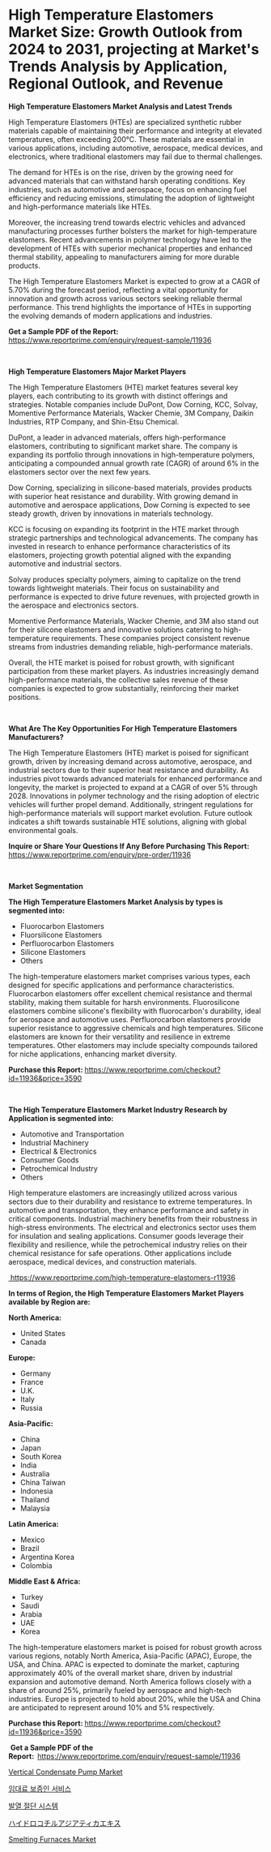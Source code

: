 <p><h1>High Temperature Elastomers Market Size: Growth Outlook from 2024 to 2031, projecting at Market's Trends Analysis by Application, Regional Outlook, and Revenue</h1></p><p><strong>High Temperature Elastomers Market Analysis and Latest Trends</strong></p>
<p><p>High Temperature Elastomers (HTEs) are specialized synthetic rubber materials capable of maintaining their performance and integrity at elevated temperatures, often exceeding 200°C. These materials are essential in various applications, including automotive, aerospace, medical devices, and electronics, where traditional elastomers may fail due to thermal challenges. </p><p>The demand for HTEs is on the rise, driven by the growing need for advanced materials that can withstand harsh operating conditions. Key industries, such as automotive and aerospace, focus on enhancing fuel efficiency and reducing emissions, stimulating the adoption of lightweight and high-performance materials like HTEs. </p><p>Moreover, the increasing trend towards electric vehicles and advanced manufacturing processes further bolsters the market for high-temperature elastomers. Recent advancements in polymer technology have led to the development of HTEs with superior mechanical properties and enhanced thermal stability, appealing to manufacturers aiming for more durable products. </p><p>The High Temperature Elastomers Market is expected to grow at a CAGR of 5.70% during the forecast period, reflecting a vital opportunity for innovation and growth across various sectors seeking reliable thermal performance. This trend highlights the importance of HTEs in supporting the evolving demands of modern applications and industries.</p></p>
<p><strong>Get a Sample PDF of the Report:&nbsp;</strong> <a href="https://www.reportprime.com/enquiry/request-sample/11936">https://www.reportprime.com/enquiry/request-sample/11936</a></p>
<p>&nbsp;</p>
<p><strong>High Temperature Elastomers Major Market Players</strong></p>
<p><p>The High Temperature Elastomers (HTE) market features several key players, each contributing to its growth with distinct offerings and strategies. Notable companies include DuPont, Dow Corning, KCC, Solvay, Momentive Performance Materials, Wacker Chemie, 3M Company, Daikin Industries, RTP Company, and Shin-Etsu Chemical.</p><p>DuPont, a leader in advanced materials, offers high-performance elastomers, contributing to significant market share. The company is expanding its portfolio through innovations in high-temperature polymers, anticipating a compounded annual growth rate (CAGR) of around 6% in the elastomers sector over the next few years.</p><p>Dow Corning, specializing in silicone-based materials, provides products with superior heat resistance and durability. With growing demand in automotive and aerospace applications, Dow Corning is expected to see steady growth, driven by innovations in materials technology.</p><p>KCC is focusing on expanding its footprint in the HTE market through strategic partnerships and technological advancements. The company has invested in research to enhance performance characteristics of its elastomers, projecting growth potential aligned with the expanding automotive and industrial sectors.</p><p>Solvay produces specialty polymers, aiming to capitalize on the trend towards lightweight materials. Their focus on sustainability and performance is expected to drive future revenues, with projected growth in the aerospace and electronics sectors.</p><p>Momentive Performance Materials, Wacker Chemie, and 3M also stand out for their silicone elastomers and innovative solutions catering to high-temperature requirements. These companies project consistent revenue streams from industries demanding reliable, high-performance materials.</p><p>Overall, the HTE market is poised for robust growth, with significant participation from these market players. As industries increasingly demand high-performance materials, the collective sales revenue of these companies is expected to grow substantially, reinforcing their market positions.</p></p>
<p>&nbsp;</p>
<p><strong>What Are The Key Opportunities For High Temperature Elastomers Manufacturers?</strong></p>
<p><p>The High Temperature Elastomers (HTE) market is poised for significant growth, driven by increasing demand across automotive, aerospace, and industrial sectors due to their superior heat resistance and durability. As industries pivot towards advanced materials for enhanced performance and longevity, the market is projected to expand at a CAGR of over 5% through 2028. Innovations in polymer technology and the rising adoption of electric vehicles will further propel demand. Additionally, stringent regulations for high-performance materials will support market evolution. Future outlook indicates a shift towards sustainable HTE solutions, aligning with global environmental goals.</p></p>
<p><strong>Inquire or Share Your Questions If Any Before Purchasing This Report:</strong> <a href="https://www.reportprime.com/enquiry/pre-order/11936">https://www.reportprime.com/enquiry/pre-order/11936</a></p>
<p>&nbsp;</p>
<p><strong>Market Segmentation</strong></p>
<p><strong>The High Temperature Elastomers Market Analysis by types is segmented into:</strong></p>
<p><ul><li>Fluorocarbon Elastomers</li><li>Fluorsilicone Elastomers</li><li>Perfluorocarbon Elastomers</li><li>Silicone Elastomers</li><li>Others</li></ul></p>
<p><p>The high-temperature elastomers market comprises various types, each designed for specific applications and performance characteristics. Fluorocarbon elastomers offer excellent chemical resistance and thermal stability, making them suitable for harsh environments. Fluorosilicone elastomers combine silicone's flexibility with fluorocarbon's durability, ideal for aerospace and automotive uses. Perfluorocarbon elastomers provide superior resistance to aggressive chemicals and high temperatures. Silicone elastomers are known for their versatility and resilience in extreme temperatures. Other elastomers may include specialty compounds tailored for niche applications, enhancing market diversity.</p></p>
<p><strong>Purchase this Report:&nbsp;</strong><a href="https://www.reportprime.com/checkout?id=11936&price=3590">https://www.reportprime.com/checkout?id=11936&price=3590</a></p>
<p>&nbsp;</p>
<p><strong>The High Temperature Elastomers Market Industry Research by Application is segmented into:</strong></p>
<p><ul><li>Automotive and Transportation</li><li>Industrial Machinery</li><li>Electrical & Electronics</li><li>Consumer Goods</li><li>Petrochemical Industry</li><li>Others</li></ul></p>
<p><p>High temperature elastomers are increasingly utilized across various sectors due to their durability and resistance to extreme temperatures. In automotive and transportation, they enhance performance and safety in critical components. Industrial machinery benefits from their robustness in high-stress environments. The electrical and electronics sector uses them for insulation and sealing applications. Consumer goods leverage their flexibility and resilience, while the petrochemical industry relies on their chemical resistance for safe operations. Other applications include aerospace, medical devices, and construction materials.</p></p>
<p><a href="https://www.reportprime.com/high-temperature-elastomers-r11936">&nbsp;https://www.reportprime.com/high-temperature-elastomers-r11936</a></p>
<p><strong>In terms of Region, the High Temperature Elastomers Market Players available by Region are:</strong></p>
<p>
    <p> <strong> North America: </strong>
        <ul>
            <li>United States</li>
            <li>Canada</li>
        </ul>
        </p> 
    <p> <strong> Europe: </strong>
        <ul>
            <li>Germany</li>
            <li>France</li>
            <li>U.K.</li>
            <li>Italy</li>
            <li>Russia</li>
        </ul>
        </p> 
    <p> <strong> Asia-Pacific: </strong>
        <ul>
            <li>China</li>
            <li>Japan</li>
            <li>South Korea</li>
            <li>India</li>
            <li>Australia</li>
            <li>China Taiwan</li>
            <li>Indonesia</li>
            <li>Thailand</li>
            <li>Malaysia</li>
        </ul>
        </p> 
    <p> <strong> Latin America: </strong>
        <ul>
            <li>Mexico</li>
            <li>Brazil</li>
            <li>Argentina Korea</li>
            <li>Colombia</li>
        </ul>
        </p> 
    <p> <strong> Middle East & Africa: </strong>
        <ul>
            <li>Turkey</li>
            <li>Saudi</li>
            <li>Arabia</li>
            <li>UAE</li>
            <li>Korea</li>
        </ul>
    </p>
    </p>
<p><p>The high-temperature elastomers market is poised for robust growth across various regions, notably North America, Asia-Pacific (APAC), Europe, the USA, and China. APAC is expected to dominate the market, capturing approximately 40% of the overall market share, driven by industrial expansion and automotive demand. North America follows closely with a share of around 25%, primarily fueled by aerospace and high-tech industries. Europe is projected to hold about 20%, while the USA and China are anticipated to represent around 10% and 5% respectively.</p></p>
<p><strong>Purchase this Report: </strong><a href="https://www.reportprime.com/checkout?id=11936&price=3590">https://www.reportprime.com/checkout?id=11936&price=3590</a></p>
<p>&nbsp;<strong>Get a Sample PDF of the Report:&nbsp;&nbsp;</strong><a href="https://www.reportprime.com/enquiry/request-sample/11936">https://www.reportprime.com/enquiry/request-sample/11936</a></p>
<p><strong></strong></p>
<p><p><a href="https://medium.com/@rosslarkin2012/vertical-condensate-pump-market-size-by-type-115-120v-230v-others-by-product-air-72a696a50069">Vertical Condensate Pump Market</a></p><p><a href="https://medium.com/@wallacecumfgmings567556/%EA%B8%80%EB%A1%9C%EB%B2%8C-%EB%A0%8C%ED%8A%B8-%EB%B3%B4%EC%A6%9D-%EC%84%9C%EB%B9%84%EC%8A%A4-%EC%8B%9C%EC%9E%A5-%EB%B6%84%EC%84%9D-%EC%A3%BC%EC%9A%94-%EC%8B%9C%EC%9E%A5-%EB%8F%99%ED%96%A5-%EB%B0%8F-%EB%AF%B8%EB%9E%98-%EC%A0%84%EB%A7%9D-2024-2031-0499e6335e1b">임대료 보증인 서비스</a></p><p><a href="https://medium.com/@wallacecumfgmings567556/%EB%B0%9C%EC%97%B4-%EC%A0%88%EB%8B%A8-%EC%8B%9C%EC%8A%A4%ED%85%9C-%EC%8B%9C%EC%9E%A5-%EC%A0%90%EC%9C%A0%EC%9C%A8-%EB%B0%8F-%EC%83%88%EB%A1%9C%EC%9A%B4-%ED%8A%B8%EB%A0%8C%EB%93%9C-%EB%B6%84%EC%84%9D-%EC%9C%A0%ED%98%95-%EC%9D%91%EC%9A%A9-%EC%B5%9C%EC%A2%85-%EC%9A%A9%EB%8F%84%EC%97%90-%EB%94%B0%EB%A5%B8-2024%EB%85%84%EB%B6%80%ED%84%B0-2031%EB%85%84%EA%B9%8C%EC%A7%80%EC%9D%98-%EC%98%88%EC%B8%A1-ba1e9707b11b">발열 절단 시스템</a></p><p><a href="https://medium.com/@eunawiegad2023/%E3%83%92%E3%83%89%E3%83%AD%E3%82%B3%E3%83%81%E3%83%AB%E3%82%A2%E3%82%B8%E3%82%A2%E3%83%86%E3%82%A3%E3%82%AB%E3%82%A8%E3%82%AD%E3%82%B9%E5%B8%82%E5%A0%B4%E3%81%AE%E8%A9%B3%E7%B4%B0%E3%81%AA%E8%AA%BF%E6%9F%BB-%E3%83%88%E3%83%AC%E3%83%B3%E3%83%89-%E5%B8%82%E5%A0%B4%E3%82%BB%E3%82%B0%E3%83%A1%E3%83%B3%E3%83%86%E3%83%BC%E3%82%B7%E3%83%A7%E3%83%B3-%E7%AB%B6%E5%90%88%E5%88%86%E6%9E%90-5691833661fa">ハイドロコチルアジアティカエキス</a></p><p><a href="https://medium.com/@rosslarkin2012/strategic-roadmap-to-success-global-smelting-furnaces-market-analysis-2024-2031-d06db2b89f0e">Smelting Furnaces Market</a></p></p>
